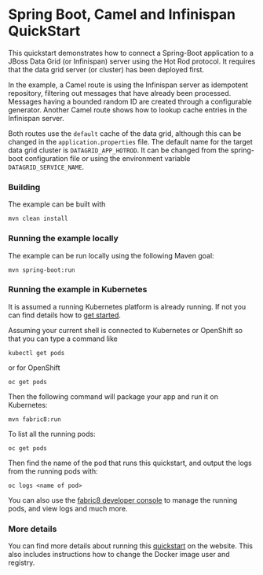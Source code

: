 # Spring Boot, Camel and Infinispan QuickStart

This quickstart demonstrates how to connect a Spring-Boot application to a JBoss Data Grid (or Infinispan) server using the Hot Rod protocol.
It requires that the data grid server (or cluster) has been deployed first.

In the example, a Camel route is using the Infinispan server as idempotent repository, filtering out messages that have already been processed.
Messages having a bounded random ID are created through a configurable generator.
Another Camel route shows how to lookup cache entries in the Infinispan server.

Both routes use the `default` cache of the data grid, although this can be changed in the `application.properties` file.
The default name for the target data grid cluster is `DATAGRID_APP_HOTROD`. It can be changed from the spring-boot configuration file or
using the environment variable `DATAGRID_SERVICE_NAME`.

### Building

The example can be built with

    mvn clean install


### Running the example locally

The example can be run locally using the following Maven goal:

    mvn spring-boot:run


### Running the example in Kubernetes

It is assumed a running Kubernetes platform is already running. If not you can find details how to [get started](http://fabric8.io/guide/getStarted/index.html).

Assuming your current shell is connected to Kubernetes or OpenShift so that you can type a command like

```
kubectl get pods
```

or for OpenShift

```
oc get pods
```

Then the following command will package your app and run it on Kubernetes:

```
mvn fabric8:run
```

To list all the running pods:

    oc get pods

Then find the name of the pod that runs this quickstart, and output the logs from the running pods with:

    oc logs <name of pod>

You can also use the [fabric8 developer console](http://fabric8.io/guide/console.html) to manage the running pods, and view logs and much more.


### More details

You can find more details about running this [quickstart](http://fabric8.io/guide/quickstarts/running.html) on the website. This also includes instructions how to change the Docker image user and registry.
